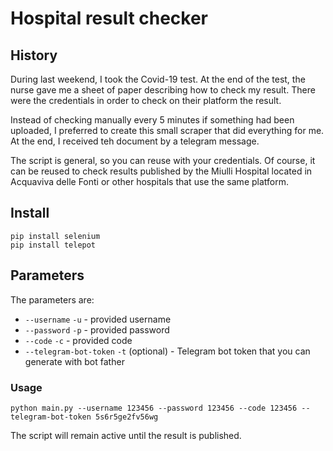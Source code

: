 # Hospital result checker

## History
During last weekend, I took the Covid-19 test. At the end of the test, the nurse gave me a sheet of paper describing how
to check my result. There were the credentials in order to check on their platform the result.

Instead of checking manually every 5 minutes if something had been uploaded, I preferred to create this small scraper
that did everything for me. At the end, I received teh document by a telegram message.

The script is general, so you can reuse with your credentials.
Of course, it can be reused to check results published by the Miulli Hospital located in Acquaviva delle Fonti 
or other hospitals that use the same platform.

## Install 
```shell
pip install selenium
pip install telepot
```

## Parameters
The parameters are:

- `--username` `-u` - provided username
- `--password` `-p` - provided password
- `--code` `-c` - provided code 
- `--telegram-bot-token` `-t` (optional) - Telegram bot token that you can generate with bot father

### Usage
```shell
python main.py --username 123456 --password 123456 --code 123456 --telegram-bot-token 5s6r5ge2fv56wg
```

The script will remain active until the result is published.
